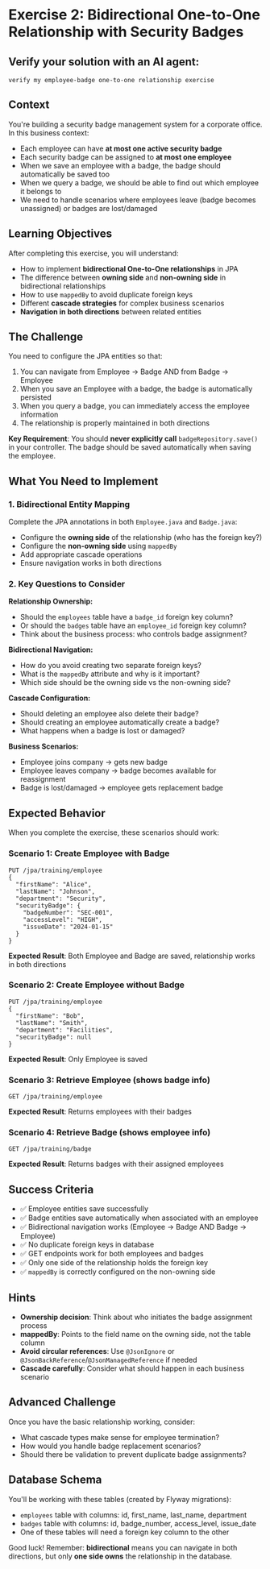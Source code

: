 # Exercise 2: Bidirectional One-to-One Relationship with Security Badges

## Verify your solution with an AI agent:

`verify my employee-badge one-to-one relationship exercise`

## Context
You're building a security badge management system for a corporate office. In this business context:
- Each employee can have **at most one active security badge**
- Each security badge can be assigned to **at most one employee**
- When we save an employee with a badge, the badge should automatically be saved too
- When we query a badge, we should be able to find out which employee it belongs to
- We need to handle scenarios where employees leave (badge becomes unassigned) or badges are lost/damaged

## Learning Objectives
After completing this exercise, you will understand:
- How to implement **bidirectional One-to-One relationships** in JPA
- The difference between **owning side** and **non-owning side** in bidirectional relationships
- How to use `mappedBy` to avoid duplicate foreign keys
- Different **cascade strategies** for complex business scenarios
- **Navigation in both directions** between related entities

## The Challenge
You need to configure the JPA entities so that:
1. You can navigate from Employee → Badge AND from Badge → Employee
2. When you save an Employee with a badge, the badge is automatically persisted
3. When you query a badge, you can immediately access the employee information
4. The relationship is properly maintained in both directions

**Key Requirement**: You should **never explicitly call** `badgeRepository.save()` in your controller. The badge should be saved automatically when saving the employee.

## What You Need to Implement

### 1. Bidirectional Entity Mapping
Complete the JPA annotations in both `Employee.java` and `Badge.java`:

- Configure the **owning side** of the relationship (who has the foreign key?)
- Configure the **non-owning side** using `mappedBy`
- Add appropriate cascade operations
- Ensure navigation works in both directions

### 2. Key Questions to Consider

**Relationship Ownership:**
- Should the `employees` table have a `badge_id` foreign key column?
- Or should the `badges` table have an `employee_id` foreign key column?
- Think about the business process: who controls badge assignment?

**Bidirectional Navigation:**
- How do you avoid creating two separate foreign keys?
- What is the `mappedBy` attribute and why is it important?
- Which side should be the owning side vs the non-owning side?

**Cascade Configuration:**
- Should deleting an employee also delete their badge?
- Should creating an employee automatically create a badge?
- What happens when a badge is lost or damaged?

**Business Scenarios:**
- Employee joins company → gets new badge
- Employee leaves company → badge becomes available for reassignment
- Badge is lost/damaged → employee gets replacement badge

## Expected Behavior

When you complete the exercise, these scenarios should work:

### Scenario 1: Create Employee with Badge
```http
PUT /jpa/training/employee
{
  "firstName": "Alice",
  "lastName": "Johnson", 
  "department": "Security",
  "securityBadge": {
    "badgeNumber": "SEC-001",
    "accessLevel": "HIGH",
    "issueDate": "2024-01-15"
  }
}
```
**Expected Result**: Both Employee and Badge are saved, relationship works in both directions

### Scenario 2: Create Employee without Badge
```http
PUT /jpa/training/employee
{
  "firstName": "Bob",
  "lastName": "Smith",
  "department": "Facilities",
  "securityBadge": null
}
```
**Expected Result**: Only Employee is saved

### Scenario 3: Retrieve Employee (shows badge info)
```http
GET /jpa/training/employee
```
**Expected Result**: Returns employees with their badges

### Scenario 4: Retrieve Badge (shows employee info)
```http
GET /jpa/training/badge
```
**Expected Result**: Returns badges with their assigned employees

## Success Criteria
- ✅ Employee entities save successfully
- ✅ Badge entities save automatically when associated with an employee
- ✅ Bidirectional navigation works (Employee → Badge AND Badge → Employee)
- ✅ No duplicate foreign keys in database
- ✅ GET endpoints work for both employees and badges
- ✅ Only one side of the relationship holds the foreign key
- ✅ `mappedBy` is correctly configured on the non-owning side

## Hints
- **Ownership decision**: Think about who initiates the badge assignment process
- **mappedBy**: Points to the field name on the owning side, not the table column
- **Avoid circular references**: Use `@JsonIgnore` or `@JsonBackReference`/`@JsonManagedReference` if needed
- **Cascade carefully**: Consider what should happen in each business scenario

## Advanced Challenge
Once you have the basic relationship working, consider:
- What cascade types make sense for employee termination?
- How would you handle badge replacement scenarios?
- Should there be validation to prevent duplicate badge assignments?

## Database Schema
You'll be working with these tables (created by Flyway migrations):
- `employees` table with columns: id, first_name, last_name, department
- `badges` table with columns: id, badge_number, access_level, issue_date
- One of these tables will need a foreign key column to the other

Good luck! Remember: **bidirectional** means you can navigate in both directions, but only **one side owns** the relationship in the database.
